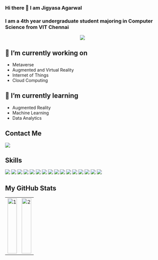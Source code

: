 ### Hi there 👋 I am Jigyasa Agarwal
### I am a 4th year undergraduate student majoring in Computer Science from VIT Chennai

<p align="center">
<img src="https://user-images.githubusercontent.com/65805525/135856232-aa161994-2c13-4ac3-b7ca-f597e65029d0.gif"></p>

                                                                                                                

## 🔭 I’m currently working on 
- Metaverse
- Augmented and Virtual Reality
- Internet of Things
- Cloud Computing

## 🌱 I’m currently learning
- Augmented Reality
- Machine Learning 
- Data Analytics



                                                                                                                
## Contact Me
 <a href= "https://www.linkedin.com/in/jigyasa-agarwal-51940b1b2/"><img src="https://img.shields.io/badge/LinkedIn-0077B5?style=for-the-badge&logo=linkedin&logoColor=white"></a>

## Skills
<div>
    <img src="https://img.shields.io/badge/Amazon_AWS-232F3E?style=for-the-badge&logo=amazon-aws&logoColor=white">
    <img src="https://img.shields.io/badge/Arduino-00979D?style=for-the-badge&logo=Arduino&logoColor=white">
   <img src="https://img.shields.io/badge/C%2B%2B-00599C?style=for-the-badge&logo=c%2B%2B&logoColor=white">
  <img src="https://img.shields.io/badge/C-00599C?style=for-the-badge&logo=c&logoColor=white">
  <img src="https://img.shields.io/badge/Python-3776AB?style=for-the-badge&logo=python&logoColor=white">
  <img src="https://img.shields.io/badge/HTML5-E34F26?style=for-the-badge&logo=html5&logoColor=white">
  <img src="https://img.shields.io/badge/CSS3-1572B6?style=for-the-badge&logo=css3&logoColor=white">
  <img src="https://img.shields.io/badge/JavaScript-323330?style=for-the-badge&logo=javascript&logoColor=F7DF1E">
   <img src="https://img.shields.io/badge/jQuery-0769AD?style=for-the-badge&logo=jquery&logoColor=white">
     <img src="https://img.shields.io/badge/Bootstrap-563D7C?style=for-the-badge&logo=bootstrap&logoColor=white">
   <img src="https://img.shields.io/badge/Node.js-339933?style=for-the-badge&logo=nodedotjs&logoColor=white">
 
 
  <img src="https://img.shields.io/badge/Git-F05032?style=for-the-badge&logo=git&logoColor=white">
  
   <img src="https://img.shields.io/badge/Adobe%20Illustrator-FF9A00?style=for-the-badge&logo=adobe%20illustrator&logoColor=white">
   <img src="https://img.shields.io/badge/Adobe%20XD-470137?style=for-the-badge&logo=Adobe%20XD&logoColor=#FF61F6">
   <img src="https://img.shields.io/badge/Overleaf-47A141?style=for-the-badge&logo=Overleaf&logoColor=white">
  <img src="https://img.shields.io/badge/Unity-100000?style=for-the-badge&logo=unity&logoColor=white">
</div>

## My GitHub Stats

<table>
  <tr>
    <td>
<img height="180em" src="https://github-readme-stats.vercel.app/api?username=jigyasaagarwal&show_icons=true&&&count_private=true&include_all_commits=true&theme=tokyonight" display=block width=100% height=auto align="center" alt="1"></td>
    <td>
<img src="https://github-readme-stats.vercel.app/api/top-langs/?username=jigyasaagarwal&theme=tokyonight&layout=compact" display=block height=180 width=100% align="center" alt="2">
    </td></tr>
  </table>
